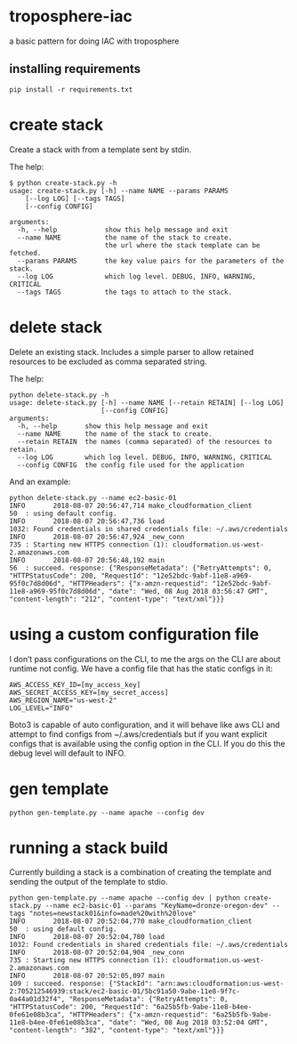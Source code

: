 # troposphere-iac
a basic pattern for doing IAC with troposphere

## installing requirements
`pip install -r requirements.txt`

# create stack
Create a stack with from a template sent by stdin.

The help:
```
$ python create-stack.py -h
usage: create-stack.py [-h] --name NAME --params PARAMS
    [--log LOG] [--tags TAGS]
    [--config CONFIG]

arguments:
  -h, --help            show this help message and exit
  --name NAME           the name of the stack to create.
                        the url where the stack template can be fetched.
  --params PARAMS       the key value pairs for the parameters of the stack.
  --log LOG             which log level. DEBUG, INFO, WARNING, CRITICAL
  --tags TAGS           the tags to attach to the stack.
```


# delete stack
Delete an existing stack. Includes a simple parser to allow retained resources to be excluded as comma separated string.

The help:
```
python delete-stack.py -h
usage: delete-stack.py [-h] --name NAME [--retain RETAIN] [--log LOG]
                       [--config CONFIG]
arguments:
  -h, --help       show this help message and exit
  --name NAME      the name of the stack to create.
  --retain RETAIN  the names (comma separated) of the resources to retain.
  --log LOG        which log level. DEBUG, INFO, WARNING, CRITICAL
  --config CONFIG  the config file used for the application
```

And an example:

```
python delete-stack.py --name ec2-basic-01
INFO       2018-08-07 20:56:47,714 make_cloudformation_client           50  : using default config.
INFO       2018-08-07 20:56:47,736 load                                 1032: Found credentials in shared credentials file: ~/.aws/credentials
INFO       2018-08-07 20:56:47,924 _new_conn                            735 : Starting new HTTPS connection (1): cloudformation.us-west-2.amazonaws.com
INFO       2018-08-07 20:56:48,192 main                                 56  : succeed. response: {"ResponseMetadata": {"RetryAttempts": 0, "HTTPStatusCode": 200, "RequestId": "12e52bdc-9abf-11e8-a969-95f0c7d8d06d", "HTTPHeaders": {"x-amzn-requestid": "12e52bdc-9abf-11e8-a969-95f0c7d8d06d", "date": "Wed, 08 Aug 2018 03:56:47 GMT", "content-length": "212", "content-type": "text/xml"}}}
```

# using a custom configuration file
I don’t pass configurations on the CLI, to me the args on the CLI are about runtime not config. We have a config file that has the static configs in it:

```
AWS_ACCESS_KEY_ID=[my_access_key]
AWS_SECRET_ACCESS_KEY=[my_secret_access]
AWS_REGION_NAME="us-west-2"
LOG_LEVEL="INFO"
```

Boto3 is capable of auto configuration, and it will behave like aws CLI and attempt to find configs from ~/.aws/credentials but if you want explicit configs that is available using the config option in the CLI. If you do this the debug level will default to INFO.

# gen template
`python gen-template.py --name apache --config dev`

# running a stack build
Currently building a stack is a combination of creating the template and sending the output of the template to stdio.

```
python gen-template.py --name apache --config dev | python create-stack.py --name ec2-basic-01 --params "KeyName=dronze-oregon-dev" --tags "notes=newstack01&info=made%20with%20love"
INFO       2018-08-07 20:52:04,770 make_cloudformation_client           50  : using default config.
INFO       2018-08-07 20:52:04,780 load                                 1032: Found credentials in shared credentials file: ~/.aws/credentials
INFO       2018-08-07 20:52:04,904 _new_conn                            735 : Starting new HTTPS connection (1): cloudformation.us-west-2.amazonaws.com
INFO       2018-08-07 20:52:05,097 main                                 109 : succeed. response: {"StackId": "arn:aws:cloudformation:us-west-2:705212546939:stack/ec2-basic-01/5bc91a50-9abe-11e8-9f7c-0a44a01d32f4", "ResponseMetadata": {"RetryAttempts": 0, "HTTPStatusCode": 200, "RequestId": "6a25b5fb-9abe-11e8-b4ee-0fe61e08b3ca", "HTTPHeaders": {"x-amzn-requestid": "6a25b5fb-9abe-11e8-b4ee-0fe61e08b3ca", "date": "Wed, 08 Aug 2018 03:52:04 GMT", "content-length": "382", "content-type": "text/xml"}}}
```
